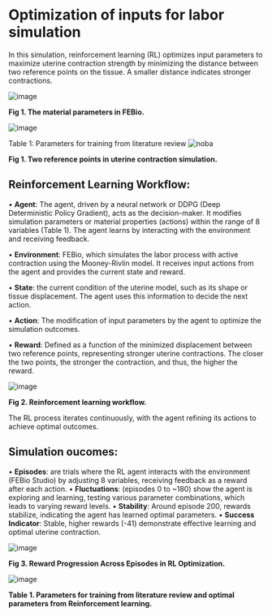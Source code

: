 # Optimization of inputs for labor simulation

In this simulation, reinforcement learning (RL) optimizes input parameters to maximize uterine contraction strength by minimizing the distance between two reference points on the tissue. A smaller distance indicates stronger contractions.

![image](https://github.com/user-attachments/assets/b236b6dc-0b28-4605-8278-52d67ea95266)

**Fig 1. The material parameters in FEBio.**

![image](https://github.com/user-attachments/assets/bc81385e-4aec-4ca9-9396-dbdd522da7a0)

Table 1: Parameters for training from literature review 
![noba](https://github.com/user-attachments/assets/f30ed19a-5bea-4c72-9cfe-04cc00be3825)

**Fig 1.  Two reference points in uterine contraction simulation.**


## Reinforcement Learning Workflow:

•	**Agent**: The agent, driven by a neural network or DDPG (Deep Deterministic Policy Gradient), acts as the decision-maker. It modifies simulation parameters or material properties (actions) within the range of 8 variables (Table 1). The agent learns by interacting with the environment and receiving feedback.

•	**Environment**: FEBio, which simulates the labor process with active contraction using the Mooney-Rivlin model. It receives input actions from the agent and provides the current state and reward.

•	**State**: the current condition of the uterine model, such as its shape or tissue displacement. The agent uses this information to decide the next action.

•	**Action**: The modification of input parameters by the agent to optimize the simulation outcomes.

•	**Reward**: Defined as a function of the minimized displacement between two reference points, representing stronger uterine contractions. The closer the two points, the stronger the contraction, and thus, the higher the reward.

![image](https://github.com/user-attachments/assets/ebab7f89-8803-42b4-98c3-469ac28623ed)

**Fig 2. Reinforcement learning workflow.**

The RL process iterates continuously, with the agent refining its actions to achieve optimal outcomes.

## Simulation oucomes:
• **Episodes**: are trials where the RL agent interacts with the environment (FEBio Studio) by adjusting 8 variables, receiving feedback as a reward after each action.
• **Fluctuations**: (episodes 0 to ~180) show the agent is exploring and learning, testing various parameter combinations, which leads to varying reward levels.
• **Stability**: Around episode 200, rewards stabilize, indicating the agent has learned optimal parameters.
• **Success Indicator**: Stable, higher rewards (-41) demonstrate effective learning and optimal uterine contraction.

![image](https://github.com/user-attachments/assets/60c98c8e-1870-40e3-ba24-b10824b4bdfd)

**Fig 3. Reward Progression Across Episodes in RL Optimization.**

![image](https://github.com/user-attachments/assets/3636f62f-b920-46cb-9622-a280fc69105a)

**Table 1. Parameters for training from literature review and optimal parameters from Reinforcement learning.** 
